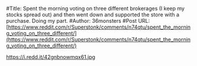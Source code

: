 #Title: Spent the morning voting on three different brokerages (I keep my stocks spread out) and then went down and supported the store with a purchase. Doing my part.
#Author: 36monsters
#Post URL: [https://www.reddit.com/r/Superstonk/comments/n74qtu/spent_the_morning_voting_on_three_different/](https://www.reddit.com/r/Superstonk/comments/n74qtu/spent_the_morning_voting_on_three_different/)


https://i.redd.it/42gnbnowmqx61.jpg